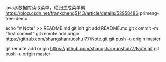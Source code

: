 java从数据库读取菜单，递归生成菜单树
https://blog.csdn.net/frankcheng5143/article/details/52958486
primeng-tree-demo

echo "# Note" >> README.md
git init
git add README.md
git commit -m "first commit"
git remote add origin https://github.com/shangshanruoshui77/Note.git
git push -u origin master

git remote add origin https://github.com/shangshanruoshui77/Note.git
git push -u origin master